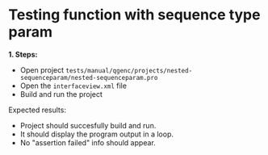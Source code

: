 # Testing function with sequence type param

**1. Steps:**

* Open project `tests/manual/qgenc/projects/nested-sequenceparam/nested-sequenceparam.pro`
* Open the `interfaceview.xml` file
* Build and run the project

Expected results:

* Project should succesfully build and run.
* It should display the program output in a loop.
* No "assertion failed" info should appear.

